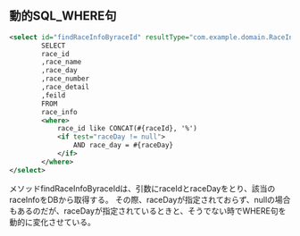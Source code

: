 ## 動的SQL_WHERE句

```xml
<select id="findRaceInfoByraceId" resultType="com.example.domain.RaceInfo">
		SELECT
		race_id
		,race_name
		,race_day
		,race_number
		,race_detail
		,feild
		FROM
		race_info
		<where>
			race_id like CONCAT(#{raceId}, '%')
			<if test="raceDay != null">
				AND race_day = #{raceDay}
			</if>
		</where>
</select>
```

メソッドfindRaceInfoByraceIdは、引数にraceIdとraceDayをとり、該当のraceInfoをDBから取得する。
その際、raceDayが指定されておらず、nullの場合もあるのだが、raceDayが指定されているときと、そうでない時でWHERE句を動的に変化させている。
